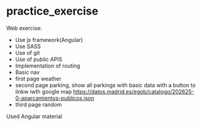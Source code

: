 # practice_exercise
Web exercise:
- Use js framework(Angular)
- Use SASS
- Use of git
- Use of public APIS
- Implementation of routing
- Basic nav
- first  page weather
- second page parking, show all parkings with basic data
 with a button to linkw iwth google map
  https://datos.madrid.es/egob/catalogo/202625-0-aparcamientos-publicos.json 
- third page random

Used Angular material 
